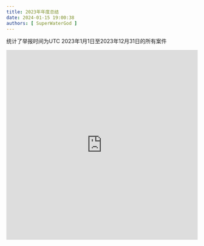 ```yaml
---
title: 2023年年度总结
date: 2024-01-15 19:00:38
authors: [ SuperWaterGod ]
---
```

<!-- truncate -->
统计了举报时间为UTC 2023年1月1日至2023年12月31日的所有案件

<iframe src="https://player.bilibili.com/player.html?isOutside=true&aid=241309582&bvid=BV1Ue411H7JJ&cid=1407506002&p=1" scrolling="no" border="0" frameborder="no" framespacing="0" allowfullscreen="true" width="100%" height="500px"></iframe>

